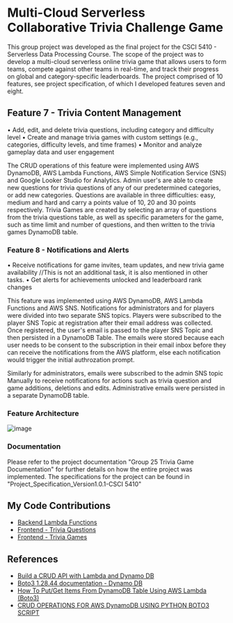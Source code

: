 # Multi-Cloud Serverless Collaborative Trivia Challenge Game

This group project was developed as the final project for the CSCI 5410 - Serverless Data Processing Course. The scope of the project was to develop a multi-cloud serverless online trivia game that allows users to form teams, compete against other 
teams in real-time, and track their progress on global and category-specific leaderboards. The project comprised of 10 features, see project specification, of which I developed features seven and eight.

## Feature 7 - Trivia Content Management

• Add, edit, and delete trivia questions, including category and difficulty level
• Create and manage trivia games with custom settings (e.g., categories, difficulty levels, and time frames)
• Monitor and analyze gameplay data and user engagement

The CRUD operations of this feature were implemented using AWS DynamoDB, AWS Lambda Functions, AWS Simple Notification Service (SNS) and Google Looker Studio for Analytics. Admin user's are able to create new questions for trivia questions of any of our predetermined categories, or add new categories. Questions are available in three difficulties: easy, medium and hard and carry a points value of 10, 20 and 30 points respectively. Trivia Games are created by selecting an array of questions from the trivia questions table, as well as specific parameters for the game, such as time limit and number of questions, and then written to the trivia games DynamoDB table.

### Feature 8 - Notifications and Alerts

• Receive notifications for game invites, team updates, and new trivia game availability //This is not an 
additional task, it is also mentioned in other tasks. 
• Get alerts for achievements unlocked and leaderboard rank changes

This feature was implemented using AWS DynamoDB, AWS Lambda Functions and AWS SNS. Notifications for administrators and for players were divided into two separate SNS topics. Players were subscribed to the player SNS Topic at registration after their email address was collected. Once registered, the user's email is passed to the player SNS Topic and then persisted in a DynamoDB Table. The emails were stored because each user needs to be consent to the subscription in their email inbox before they can receive the notifications from the AWS platform, else each notification would trigger the initial authrozation prompt.

Similarly for administrators, emails were subscribed to the admin SNS topic Manually to receive notifications for actions such as trivia question and game additions, deletions and edits. Administrative emails were persisted in a separate DynamoDB table.

### Feature Architecture

![image](https://github.com/edwin-adams/Serverless-Data-Processing-Group-Project/assets/78889111/b17cee1a-5771-4960-9621-be71bdba40d6)

### Documentation

Please refer to the project documentation "Group 25 Trivia Game Documentation" for further details on how the entire project was implemented. The specifications for the project can be found in "Project_Specification_Version1.0.1-CSCI 5410"

## My Code Contributions
- [Backend Lambda Functions](https://github.com/edwin-adams/Serverless-Data-Processing-Group-Project/tree/master/backend/edwin_code)
- [Frontend - Trivia Questions](https://github.com/edwin-adams/Serverless-Data-Processing-Group-Project/tree/master/frontend/src/trivia)
- [Frontend - Trivia Games](https://github.com/edwin-adams/Serverless-Data-Processing-Group-Project/tree/master/frontend/src/trivia_games)

## References
- [Build a CRUD API with Lambda and Dynamo DB](https://docs.aws.amazon.com/apigateway/latest/developerguide/http-api-dynamo-db.html)
- [Boto3 1.28.44 documentation - Dynamo DB](https://boto3.amazonaws.com/v1/documentation/api/latest/reference/services/dynamodb.html)
- [How To Put/Get Items From DynamoDB Table Using AWS Lambda (Boto3)](https://dev.classmethod.jp/articles/how-to-put-get-items-from-dynamodb-table-using-aws-lambda-boto3/)
- [CRUD OPERATIONS FOR AWS DynamoDB USING PYTHON BOTO3 SCRIPT](https://dheeraj3choudhary.com/crud-operations-for-aws-dynamodb-using-python-boto3-script)

